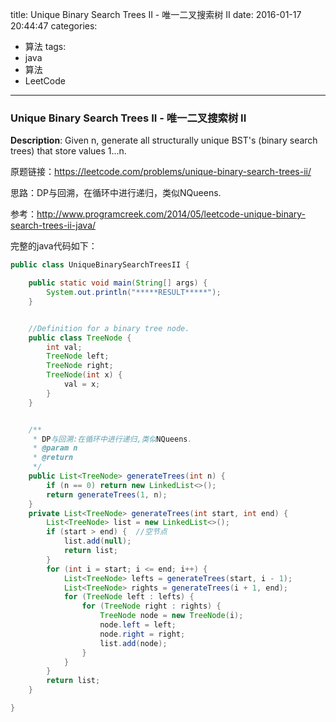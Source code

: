 



title: Unique Binary Search Trees II - 唯一二叉搜索树 II
date: 2016-01-17 20:44:47
categories: 
- 算法
tags: 
- java
- 算法
- LeetCode
<!--updated: 2016-01-17 21:40:47-->
---

### Unique Binary Search Trees II - 唯一二叉搜索树 II

**Description**: Given n, generate all structurally unique BST's (binary search trees) that store values 1...n.

原题链接：https://leetcode.com/problems/unique-binary-search-trees-ii/

 思路：DP与回溯，在循环中进行递归，类似NQueens.

参考：http://www.programcreek.com/2014/05/leetcode-unique-binary-search-trees-ii-java/

完整的java代码如下：

```java
public class UniqueBinarySearchTreesII {

    public static void main(String[] args) {
        System.out.println("*****RESULT*****");
    }


    //Definition for a binary tree node.
    public class TreeNode {
        int val;
        TreeNode left;
        TreeNode right;
        TreeNode(int x) {
            val = x;
        }
    }


    /**
     * DP与回溯:在循环中进行递归,类似NQueens.
     * @param n
     * @return
     */
    public List<TreeNode> generateTrees(int n) {
        if (n == 0) return new LinkedList<>();
        return generateTrees(1, n);
    }
    private List<TreeNode> generateTrees(int start, int end) {
        List<TreeNode> list = new LinkedList<>();
        if (start > end) {  //空节点
            list.add(null);
            return list;
        }
        for (int i = start; i <= end; i++) {
            List<TreeNode> lefts = generateTrees(start, i - 1);
            List<TreeNode> rights = generateTrees(i + 1, end);
            for (TreeNode left : lefts) {
                for (TreeNode right : rights) {
                    TreeNode node = new TreeNode(i);
                    node.left = left;
                    node.right = right;
                    list.add(node);
                }
            }
        }
        return list;
    }

}
```
